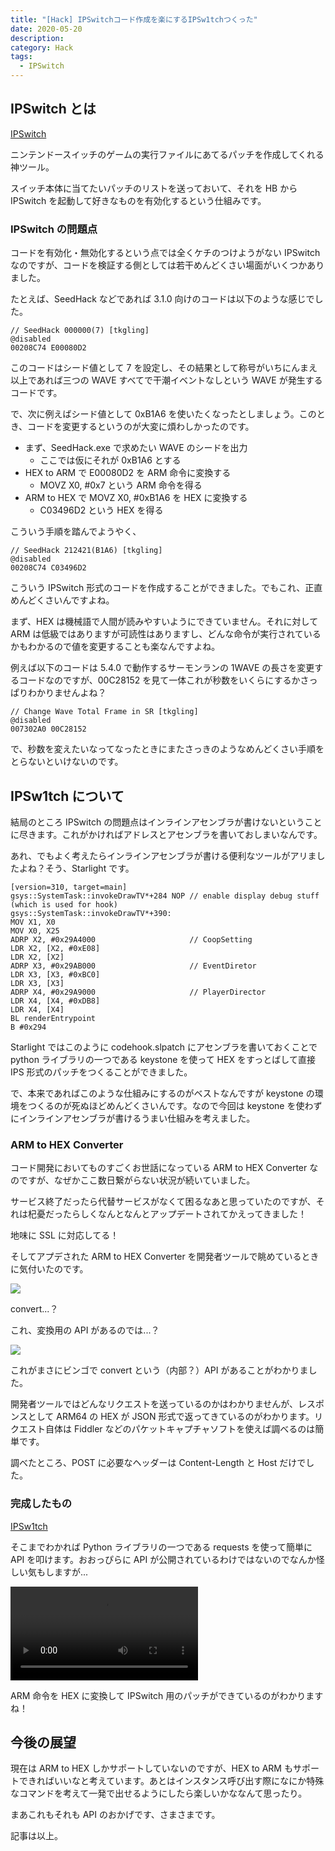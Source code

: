 ```yaml
---
title: "[Hack] IPSwitchコード作成を楽にするIPSw1tchつくった"
date: 2020-05-20
description:
category: Hack
tags:
  - IPSwitch
---
```


## IPSwitch とは

[IPSwitch](https://github.com/3096/ipswitch)

ニンテンドースイッチのゲームの実行ファイルにあてるパッチを作成してくれる神ツール。

スイッチ本体に当てたいパッチのリストを送っておいて、それを HB から IPSwitch を起動して好きなものを有効化するという仕組みです。

### IPSwitch の問題点

コードを有効化・無効化するという点では全くケチのつけようがない IPSwitch なのですが、コードを検証する側としては若干めんどくさい場面がいくつかありました。

たとえば、SeedHack などであれば 3.1.0 向けのコードは以下のような感じでした。

```
// SeedHack 000000(7) [tkgling]
@disabled
00208C74 E00080D2
```

このコードはシード値として 7 を設定し、その結果として称号がいちにんまえ以上であれば三つの WAVE すべてで干潮イベントなしという WAVE が発生するコードです。

で、次に例えばシード値として 0xB1A6 を使いたくなったとしましょう。このとき、コードを変更するというのが大変に煩わしかったのです。

- まず、SeedHack.exe で求めたい WAVE のシードを出力
  - ここでは仮にそれが 0xB1A6 とする
- HEX to ARM で E00080D2 を ARM 命令に変換する
  - MOVZ X0, #0x7 という ARM 命令を得る
- ARM to HEX で MOVZ X0, #0xB1A6 を HEX に変換する
  - C03496D2 という HEX を得る

こういう手順を踏んでようやく、

```
// SeedHack 212421(B1A6) [tkgling]
@disabled
00208C74 C03496D2
```

こういう IPSwitch 形式のコードを作成することができました。でもこれ、正直めんどくさいんですよね。

まず、HEX は機械語で人間が読みやすいようにできていません。それに対して ARM は低級ではありますが可読性はありますし、どんな命令が実行されているかもわかるので値を変更することも楽なんですよね。

例えば以下のコードは 5.4.0 で動作するサーモンランの 1WAVE の長さを変更するコードなのですが、00C28152 を見て一体これが秒数をいくらにするかさっぱりわかりませんよね？

```
// Change Wave Total Frame in SR [tkgling]
@disabled
007302A0 00C28152
```

で、秒数を変えたいなってなったときにまたさっきのようなめんどくさい手順をとらないといけないのです。

## IPSw1tch について

結局のところ IPSwitch の問題点はインラインアセンブラが書けないということに尽きます。これがかければアドレスとアセンブラを書いておしまいなんです。

あれ、でもよく考えたらインラインアセンブラが書ける便利なツールがアリましたよね？そう、Starlight です。

```
[version=310, target=main]
gsys::SystemTask::invokeDrawTV*+284 NOP // enable display debug stuff (which is used for hook)
gsys::SystemTask::invokeDrawTV*+390:
MOV X1, X0
MOV X0, X25
ADRP X2, #0x29A4000                     // CoopSetting
LDR X2, [X2, #0xE08]
LDR X2, [X2]
ADRP X3, #0x29AB000                     // EventDiretor
LDR X3, [X3, #0xBC0]
LDR X3, [X3]
ADRP X4, #0x29A9000                     // PlayerDirector
LDR X4, [X4, #0xDB8]
LDR X4, [X4]
BL renderEntrypoint
B #0x294
```

Starlight ではこのように codehook.slpatch にアセンブラを書いておくことで python ライブラリの一つである keystone を使って HEX をすっとばして直接 IPS 形式のパッチをつくることができました。

で、本来であればこのような仕組みにするのがベストなんですが keystone の環境をつくるのが死ぬほどめんどくさいんです。なので今回は keystone を使わずにインラインアセンブラが書けるうまい仕組みを考えました。

### ARM to HEX Converter

コード開発においてものすごくお世話になっている ARM to HEX Converter なのですが、なぜかここ数日繋がらない状況が続いていました。

サービス終了だったら代替サービスがなくて困るなあと思っていたのですが、それは杞憂だったらしくなんとなんとアップデートされてかえってきました！

地味に SSL に対応してる！

そしてアプデされた ARM to HEX Converter を開発者ツールで眺めているときに気付いたのです。

![](https://pbs.twimg.com/media/EYdcKMHWkAI-gkZ?format=png)

convert...？

これ、変換用の API があるのでは...？

![](https://pbs.twimg.com/media/EYdcrpcXkAEpcyR?format=png)

これがまさにビンゴで convert という（内部？）API があることがわかりました。

開発者ツールではどんなリクエストを送っているのかはわかりませんが、レスポンスとして ARM64 の HEX が JSON 形式で返ってきているのがわかります。リクエスト自体は Fiddler などのパケットキャプチャソフトを使えば調べるのは簡単です。

調べたところ、POST に必要なヘッダーは Content-Length と Host だけでした。

### 完成したもの

[IPSw1tch](https://github.com/tkgstrator/IPSw1tch)

そこまでわかれば Python ライブラリの一つである requests を使って簡単に API を叩けます。おおっぴらに API が公開されているわけではないのでなんか怪しい気もしますが...

<video controls src="https://video.twimg.com/ext_tw_video/1263068293675573248/pu/vid/1280x720/a9fKImH-qNJ77QME.mp4"></video>

ARM 命令を HEX に変換して IPSwitch 用のパッチができているのがわかりますね！

## 今後の展望

現在は ARM to HEX しかサポートしていないのですが、HEX to ARM もサポートできればいいなと考えています。あとはインスタンス呼び出す際になにか特殊なコマンドを考えて一発で出せるようにしたら楽しいかななんて思ったり。

まあこれもそれも API のおかげです、さまさまです。

記事は以上。
